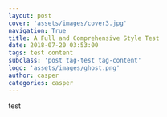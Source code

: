 ```yaml
---
layout: post
cover: 'assets/images/cover3.jpg'
navigation: True
title: A Full and Comprehensive Style Test
date: 2018-07-20 03:53:00
tags: test content
subclass: 'post tag-test tag-content'
logo: 'assets/images/ghost.png'
author: casper
categories: casper
---
```


test